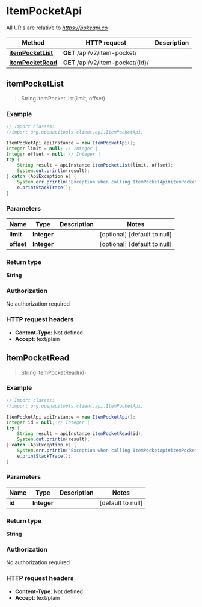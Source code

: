 # ItemPocketApi

All URIs are relative to *https://pokeapi.co*

Method | HTTP request | Description
------------- | ------------- | -------------
[**itemPocketList**](ItemPocketApi.md#itemPocketList) | **GET** /api/v2/item-pocket/ | 
[**itemPocketRead**](ItemPocketApi.md#itemPocketRead) | **GET** /api/v2/item-pocket/{id}/ | 



## itemPocketList

> String itemPocketList(limit, offset)



### Example

```java
// Import classes:
//import org.openapitools.client.api.ItemPocketApi;

ItemPocketApi apiInstance = new ItemPocketApi();
Integer limit = null; // Integer | 
Integer offset = null; // Integer | 
try {
    String result = apiInstance.itemPocketList(limit, offset);
    System.out.println(result);
} catch (ApiException e) {
    System.err.println("Exception when calling ItemPocketApi#itemPocketList");
    e.printStackTrace();
}
```

### Parameters


Name | Type | Description  | Notes
------------- | ------------- | ------------- | -------------
 **limit** | **Integer**|  | [optional] [default to null]
 **offset** | **Integer**|  | [optional] [default to null]

### Return type

**String**

### Authorization

No authorization required

### HTTP request headers

- **Content-Type**: Not defined
- **Accept**: text/plain


## itemPocketRead

> String itemPocketRead(id)



### Example

```java
// Import classes:
//import org.openapitools.client.api.ItemPocketApi;

ItemPocketApi apiInstance = new ItemPocketApi();
Integer id = null; // Integer | 
try {
    String result = apiInstance.itemPocketRead(id);
    System.out.println(result);
} catch (ApiException e) {
    System.err.println("Exception when calling ItemPocketApi#itemPocketRead");
    e.printStackTrace();
}
```

### Parameters


Name | Type | Description  | Notes
------------- | ------------- | ------------- | -------------
 **id** | **Integer**|  | [default to null]

### Return type

**String**

### Authorization

No authorization required

### HTTP request headers

- **Content-Type**: Not defined
- **Accept**: text/plain

